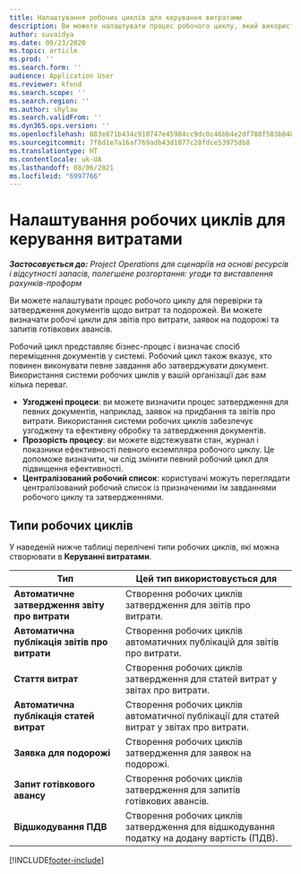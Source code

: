 ```yaml
---
title: Налаштування робочих циклів для керування витратами
description: Ви можете налаштувати процес робочого циклу, який використовуватиметься для перевірки та затвердження документів щодо витрат та подорожей.
author: suvaidya
ms.date: 09/23/2020
ms.topic: article
ms.prod: ''
ms.search.form: ''
audience: Application User
ms.reviewer: kfend
ms.search.scope: ''
ms.search.region: ''
ms.author: shylaw
ms.search.validFrom: ''
ms.dyn365.ops.version: ''
ms.openlocfilehash: 883e871b434c910747e45904cc9dc0c46bb4e2df788f503b848ad41984884edd
ms.sourcegitcommit: 7f8d1e7a16af769adb43d1877c28fdce53975db8
ms.translationtype: HT
ms.contentlocale: uk-UA
ms.lasthandoff: 08/06/2021
ms.locfileid: "6997766"
---
```

# <a name="set-up-workflows-for-expense-management"></a>Налаштування робочих циклів для керування витратами

_**Застосовується до:** Project Operations для сценаріїв на основі ресурсів і відсутності запасів, полегшене розгортання: угоди та виставлення рахунків-проформ_

Ви можете налаштувати процес робочого циклу для перевірки та затвердження документів щодо витрат та подорожей. Ви можете визначати робочі цикли для звітів про витрати, заявок на подорожі та запитів готівкових авансів.

Робочий цикл представляє бізнес-процес і визначає спосіб переміщення документів у системі. Робочий цикл також вказує, хто повинен виконувати певне завдання або затверджувати документ. Використання системи робочих циклів у вашій організації дає вам кілька переваг.

- **Узгоджені процеси**: ви можете визначити процес затвердження для певних документів, наприклад, заявок на придбання та звітів про витрати. Використання системи робочих циклів забезпечує узгоджену та ефективну обробку та затвердження документів.
- **Прозорість процесу**: ви можете відстежувати стан, журнал і показники ефективності певного екземпляра робочого циклу. Це допоможе визначити, чи слід змінити певний робочий цикл для підвищення ефективності.
- **Централізований робочий список**: користувачі можуть переглядати централізований робочий список із призначеними їм завданнями робочого циклу та затвердженнями. 

## <a name="workflow-types"></a>Типи робочих циклів

У наведеній нижче таблиці перелічені типи робочих циклів, які можна створювати в **Керуванні витратами**.


|              <strong>Тип</strong>              |                   <strong>Цей тип використовується для</strong>                   |
|-------------------------------------------------|-----------------------------------------------------------------------|
|   <strong>Автоматичне затвердження звіту про витрати</strong> |            Створення робочих циклів затвердження для звітів про витрати.             |
|  <strong>Автоматична публікація звітів про витрати</strong>   |        Створення робочих циклів автоматичних публікацій для звітів про витрати.        |
|       <strong>Стаття витрат</strong>        |     Створення робочих циклів затвердження для статей витрат у звітах про витрати.      |
| <strong>Автоматична публікація статей витрат</strong> | Створення робочих циклів автоматичної публікації для статей витрат у звітах про витрати. |
|       <strong>Заявка для подорожі</strong>       |          Створення робочих циклів затвердження для заявок на подорожі.           |
|      <strong>Запит готівкового авансу</strong>      |         Створення робочих циклів затвердження для запитів готівкових авансів.          |
|        <strong>Відшкодування ПДВ</strong>        | Створення робочих циклів затвердження для відшкодування податку на додану вартість (ПДВ).  |


[!INCLUDE[footer-include](../includes/footer-banner.md)]
